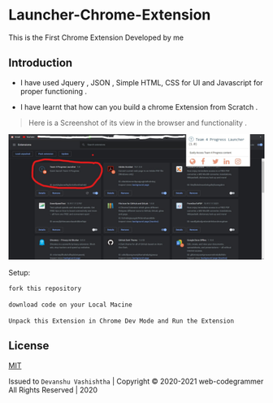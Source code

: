 # Launcher-Chrome-Extension

This is the First Chrome Extension Developed by me 

## Introduction

- I have used Jquery , JSON , Simple HTML, CSS for UI and Javascript for proper functioning .

- I have learnt that how can you build a chrome Extension from Scratch .

> Here is a Screenshot of its view in the browser and functionality .

![alt text](https://github.com/web-codegrammer/Launcher-Chrome-Extension/blob/main/Extension%20view%20in%20Browser.jpg)


Setup:
```
fork this repository

download code on your Local Macine 

Unpack this Extension in Chrome Dev Mode and Run the Extension
```

## License 

[MIT](https://github.com/web-codegrammer/Socket.io-Real-Time-Tweet-Stream/blob/main/LICENSE)

Issued to ```Devanshu Vashishtha``` | Copyright ©️ 2020-2021 web-codegrammer All Rights Reserved | 2020
